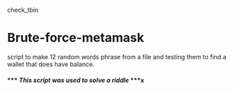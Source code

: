 check_tbin
# Brute-force-metamask
script to make 12 random words phrase from a file and testing them to find a wallet that does have balance.

#### *** *This script was used to solve a riddle* ***x